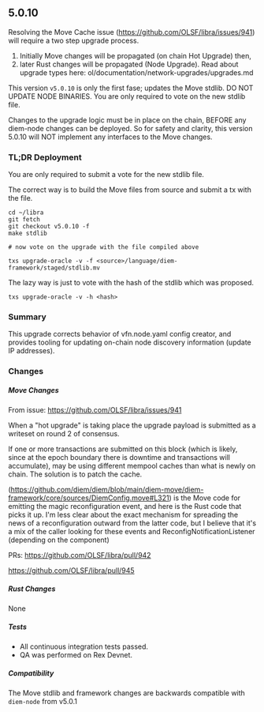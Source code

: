 ## 5.0.10

Resolving the Move Cache issue (https://github.com/OLSF/libra/issues/941) will require a two step upgrade process. 

1. Initially Move changes will be propagated (on chain Hot Upgrade) then, 
2. later Rust changes will be propagated (Node Upgrade). Read about upgrade types here: ol/documentation/network-upgrades/upgrades.md

This version `v5.0.10` is only the first fase; updates the Move stdlib. DO NOT UPDATE NODE BINARIES. You are only required to vote on the new stdlib file.

Changes to the upgrade logic must be in place on the chain, BEFORE any diem-node changes can be deployed. So for safety and clarity, this version 5.0.10 will NOT implement any interfaces to the Move changes.


### TL;DR Deployment

You are only required to submit a vote for the new stdlib file.

The correct way is to build the Move files from source and submit a tx with the file.

```
cd ~/libra
git fetch
git checkout v5.0.10 -f
make stdlib

# now vote on the upgrade with the file compiled above

txs upgrade-oracle -v -f <source>/language/diem-framework/staged/stdlib.mv
```

The lazy way is just to vote with the hash of the stdlib which was proposed.
```
txs upgrade-oracle -v -h <hash>
```

### Summary

This upgrade corrects behavior of vfn.node.yaml config creator, and provides tooling for updating on-chain node discovery information (update IP addresses).

### Changes

##### Move Changes
From issue: https://github.com/OLSF/libra/issues/941

When a "hot upgrade" is taking place the upgrade payload is submitted as a writeset on round 2 of consensus.

If one or more transactions are submitted on this block (which is likely, since at the epoch boundary there is downtime and transactions will accumulate), may be using different mempool caches than what is newly on chain. The solution is to patch the cache.

(https://github.com/diem/diem/blob/main/diem-move/diem-framework/core/sources/DiemConfig.move#L321) is the Move code for emitting the magic reconfiguration event, and here is the Rust code that picks it up. I'm less clear about the exact mechanism for spreading the news of a reconfiguration outward from the latter code, but I believe that it's a mix of the caller looking for these events and ReconfigNotificationListener (depending on the component)


PRs:
https://github.com/OLSF/libra/pull/942

https://github.com/OLSF/libra/pull/945

##### Rust Changes

None 

##### Tests

- All continuous integration tests passed.
- QA was performed on Rex Devnet.

##### Compatibility
The Move stdlib and framework changes are backwards compatible with `diem-node` from v5.0.1

